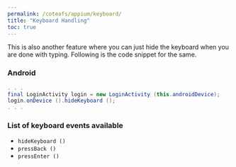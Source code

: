 ```yaml
---
permalink: /coteafs/appium/keyboard/
title: "Keyboard Handling"
toc: true
---
```


This is also another feature where you can just hide the keyboard when you are done with typing. Following is the code snippet for the same.

### Android

```java
. . .
final LoginActivity login = new LoginActivity (this.androidDevice);
login.onDevice ().hideKeyboard ();
. . .
```

### List of keyboard events available
* `hideKeyboard ()`
* `pressBack ()`
* `pressEnter ()`
